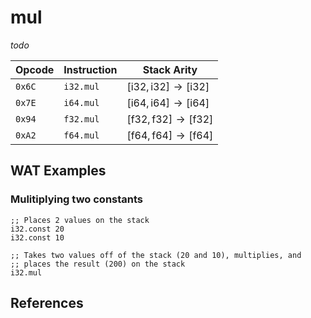 
# mul

_todo_



| Opcode | Instruction | Stack Arity |
|--------|-------------|-------------|
| `0x6C` | `i32.mul`   | $[ \text{i32}, \text{i32} ] \to [ \text{i32} ]$ |
| `0x7E` | `i64.mul`   | $[ \text{i64}, \text{i64} ] \to [ \text{i64} ]$ |
| `0x94` | `f32.mul`   | $[ \text{f32}, \text{f32} ] \to [ \text{f32} ]$ |
| `0xA2` | `f64.mul`   | $[ \text{f64}, \text{f64} ] \to [ \text{f64} ]$ |



## WAT Examples

### Mulitiplying two constants

```wasm
;; Places 2 values on the stack
i32.const 20
i32.const 10

;; Takes two values off of the stack (20 and 10), multiplies, and
;; places the result (200) on the stack
i32.mul
```



## References

[^§2.4.1]: _WebAssembly Core Specification, Structure, Numeric Instructions_ - <https://webassembly.github.io/spec/core/bikeshed/#numeric-instructions%E2%91%A0>
<!-- [^§4.4.1.1]: _WebAssembly Core Specification, Execution, Numeric Instructions, t.const c_ - <https://webassembly.github.io/spec/core/bikeshed/#-tmathsfhrefsyntax-instr-numericmathsfconstc%E2%91%A0> -->

